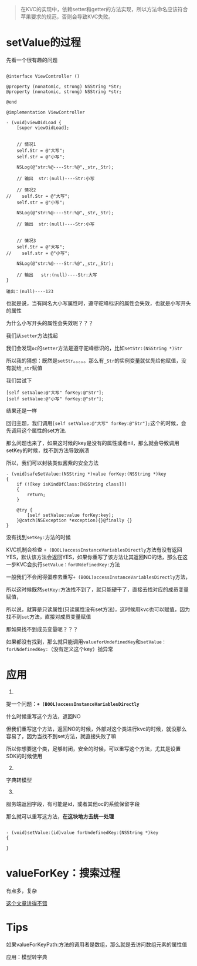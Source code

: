 
> 在KVC的实现中，依赖setter和getter的方法实现，所以方法命名应该符合苹果要求的规范，否则会导致KVC失败。

# setValue的过程

先看一个很有趣的问题

```

@interface ViewController ()

@property (nonatomic, strong) NSString *Str;
@property (nonatomic, strong) NSString *str;

@end

@implementation ViewController

- (void)viewDidLoad {
    [super viewDidLoad];
    
    
    // 情况1
    self.Str = @"大写";
    self.str = @"小写";
    
    NSLog(@"str:%@----Str:%@",_str,_Str);
    
    // 输出  str:(null)----Str:小写
    
    // 情况2
//    self.Str = @"大写";
    self.str = @"小写";

    NSLog(@"str:%@----Str:%@",_str,_Str);
    
    // 输出  str:(null)----Str:小写
    
    
    // 情况3
    self.Str = @"大写";
//    self.str = @"小写";
    
    NSLog(@"str:%@----Str:%@",_str,_Str);
    
    // 输出   str:(null)----Str:大写
}

输出：(null)----123
```

也就是说，当有同名大小写属性时，遵守驼峰标识的属性会失效，也就是小写开头的属性

为什么小写开头的属性会失效呢？？？

我们从`setter`方法找起

我们会发现`oc`的`setter`方法是遵守驼峰标识的，比如`setStr:(NSString *)Str`

所以我的猜想：既然是`setStr`。。。。。那么有`_Str`的实例变量就优先给他赋值，没有就给`_str`赋值

我们尝试下

```
[self setValue:@"大写" forKey:@"Str"];
[self setValue:@"小写" forKey:@"str"];
```

结果还是一样

回归主题，我们调用`[self setValue:@"大写" forKey:@"Str"];`这个的时候，会先调用这个属性的set方法.

那么问题也来了，如果这时候的key是没有的属性或者nil，那么就会导致调用setKey的时候，找不到方法导致崩溃

所以，我们可以封装类似酱紫的安全方法

```
- (void)safeSetValue:(NSString *)value forKey:(NSString *)key
{
    if (![key isKindOfClass:[NSString class]])
    {
        return;
    }
    
    @try {
        [self setValue:value forKey:key];
    }@catch(NSException *exception){}@finally {}
}

```

没有找到`setKey:`方法的时候

KVC机制会检查
`+ (BOOL)accessInstanceVariablesDirectly`方法有没有返回YES，默认该方法会返回YES，如果你重写了该方法让其返回NO的话，那么在这一步KVC会执行`setValue：forUNdefinedKey:`方法

一般我们不会闲得蛋疼去重写`+ (BOOL)accessInstanceVariablesDirectly`方法，

所以这时候既然`setKey:`方法找不到了，就只能硬干了，直接去找对应的成员变量赋值，

所以说，就算是只读属性(只读属性没有set方法)，这时候用kvc也可以赋值，因为找不到`set`方法，直接对成员变量赋值

那如果找不到成员变量呢？？？

如果都没有找到，那么就只能调用`valueforUndefinedKey`和`setValue：forUNdefinedKey:`（没有定义这个key）抛异常

# 应用

1.

提一个问题：**``+ (BOOL)accessInstanceVariablesDirectly``**

什么时候重写这个方法，返回NO

但我们重写这个方法，返回NO的时候，外部对这个类进行kvc的时候，就没那么容易了，因为当找不到set方法，就直接失败了嘛

所以你想要这个类，足够封闭，安全的时候，可以重写这个方法，尤其是设置SDK的时候使用

2.

字典转模型

3.
服务端返回字段，有可能是id，或者其他oc的系统保留字段

那么就可以重写这方法，**在这块地方去统一处理**

```

- (void)setValue:(id)value forUndefinedKey:(NSString *)key
{
    
}
```


# valueForKey：搜索过程

有点多，复杂

[这个文章讲得不错](http://www.cocoachina.com/articles/22441)

# Tips

如果valueForKeyPath:方法的调用者是数组，那么就是去访问数组元素的属性值

应用：模型转字典





